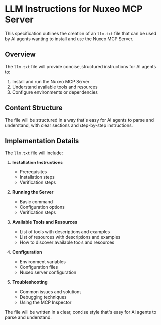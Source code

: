 # LLM Instructions for Nuxeo MCP Server

This specification outlines the creation of an `llm.txt` file that can be used by AI agents wanting to install and use the Nuxeo MCP Server.

## Overview

The `llm.txt` file will provide concise, structured instructions for AI agents to:

1. Install and run the Nuxeo MCP Server
2. Understand available tools and resources
3. Configure environments or dependencies

## Content Structure

The file will be structured in a way that's easy for AI agents to parse and understand, with clear sections and step-by-step instructions.

## Implementation Details

The `llm.txt` file will include:

1. **Installation Instructions**
   - Prerequisites
   - Installation steps
   - Verification steps

2. **Running the Server**
   - Basic command
   - Configuration options
   - Verification steps

3. **Available Tools and Resources**
   - List of tools with descriptions and examples
   - List of resources with descriptions and examples
   - How to discover available tools and resources

4. **Configuration**
   - Environment variables
   - Configuration files
   - Nuxeo server configuration

5. **Troubleshooting**
   - Common issues and solutions
   - Debugging techniques
   - Using the MCP Inspector

The file will be written in a clear, concise style that's easy for AI agents to parse and understand.
